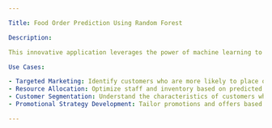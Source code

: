 ```yaml
---

Title: Food Order Prediction Using Random Forest

Description:

This innovative application leverages the power of machine learning to predict whether a customer is likely to place a food order based on various demographic and behavioral factors. Utilizing the Random Forest algorithm, a robust and popular ensemble learning method, our model analyzes multiple features to make accurate predictions.

Use Cases:

- Targeted Marketing: Identify customers who are more likely to place orders, enabling focused marketing efforts.
- Resource Allocation: Optimize staff and inventory based on predicted order volumes.
- Customer Segmentation: Understand the characteristics of customers who are more inclined to order food.
- Promotional Strategy Development: Tailor promotions and offers based on the likelihood of customers placing orders.

---
```


